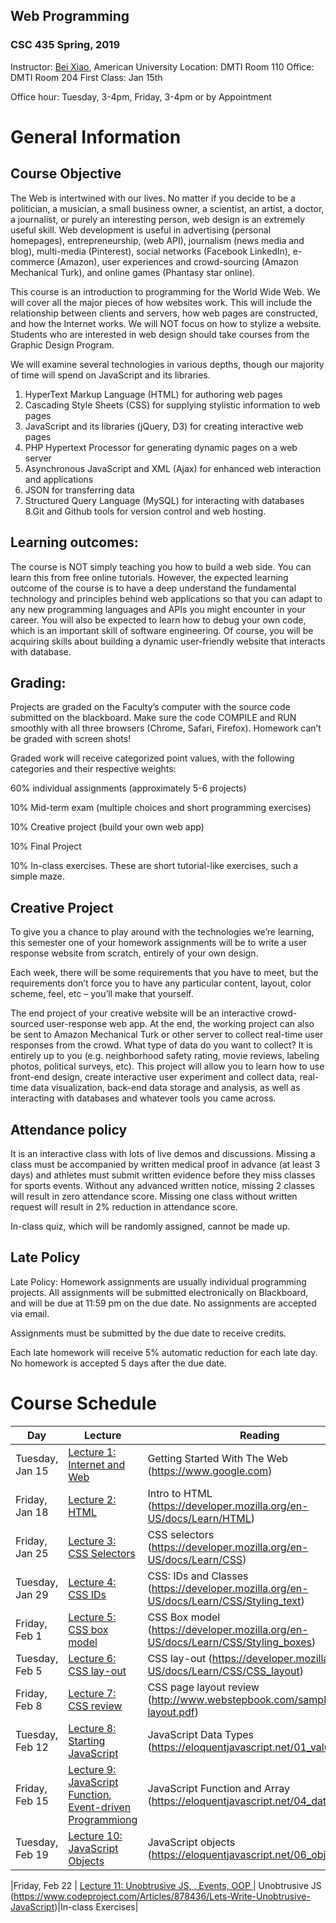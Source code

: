 ## Web Programming 

### CSC 435 Spring, 2019

Instructor: <a href="https://sites.google.com/site/beixiao/">Bei Xiao</a>, American University
Location: DMTI Room 110
Office: DMTI Room 204
First Class: Jan 15th

Office hour: Tuesday, 3-4pm, Friday, 3-4pm or by Appointment


# General Information

## Course Objective

The Web is intertwined with our lives. No matter if you decide to be a politician, a musician, a small business owner, a scientist, an artist, a doctor, a journalist, or purely an interesting person, web design is an extremely useful skill. Web development is useful in advertising (personal homepages), entrepreneurship, (web API), journalism (news media and blog), multi-media (Pinterest), social networks (Facebook LinkedIn), e-commerce (Amazon), user experiences and crowd-sourcing (Amazon Mechanical Turk), and online games (Phantasy star online). 

This course is an introduction to programming for the World Wide Web. We will cover all the major pieces of how websites work. This will include the relationship between clients and servers, how web pages are constructed, and how the Internet works. We will NOT focus on how to stylize a website. Students who are interested in web design should take courses from the Graphic Design Program. 

We will examine several technologies in various depths, though our majority of time will spend on JavaScript and its libraries. 

1. HyperText Markup Language (HTML) for authoring web pages
2. Cascading Style Sheets (CSS) for supplying stylistic information to web pages 
3. JavaScript and its libraries (jQuery, D3) for creating interactive web pages 
4.  PHP Hypertext Processor for generating dynamic pages on a web server 
5. Asynchronous JavaScript and XML (Ajax) for enhanced web interaction and applications 
6. JSON for transferring data
7. Structured Query Language (MySQL) for interacting with databases
8.Git and Github tools for version control and web hosting. 


## Learning outcomes:
The course is NOT simply teaching you how to build a web side. You can learn this from free online tutorials. However, the expected learning outcome of the course is to have a deep understand the fundamental technology and principles behind web applications so that you can adapt to any new programming languages and APIs you might encounter in your career. You will also be expected to learn how to debug your own code, which is an important skill of software engineering. Of course, you will be acquiring skills about building a dynamic user-friendly website that interacts with database. 

## Grading:
Projects are graded on the Faculty’s computer with the source code submitted on the blackboard. Make sure the code COMPILE and RUN smoothly with all three browsers (Chrome, Safari, Firefox).  Homework can’t be graded with screen shots! 

Graded work will receive categorized point values, with the following categories and their respective weights:

60% individual assignments (approximately 5-6 projects)

10% Mid-term exam (multiple choices and short programming exercises)

10% Creative project (build your own web app)

10% Final Project

10% In-class exercises.  These are short tutorial-like exercises, such a simple maze. 


## Creative Project
To give you a chance to play around with the technologies we’re learning, this semester one of your homework assignments will be to write a user response website from scratch, entirely of your own design. 

Each week, there will be some requirements that you have to meet, but the requirements don’t force you to have any particular content, layout, color scheme, feel, etc – you’ll make that yourself.

The end project of your creative website will be an interactive crowd-sourced user-response web app. At the end, the working project can also be sent to Amazon Mechanical Turk or other server to collect real-time user responses from the crowd. What type of data do you want to collect? It is entirely up to you (e.g. neighborhood safety rating, movie reviews, labeling photos, political surveys, etc). This project will allow you to learn how to use front-end design, create interactive user experiment and collect data, real-time data visualization, back-end data storage and analysis, as well as interacting with databases and whatever tools you came across. 

## Attendance policy

It is an interactive class with lots of live demos and discussions. Missing a class must be accompanied by written medical proof in advance (at least 3 days) and athletes must submit written evidence before they miss classes for sports events.  Without any advanced written notice, missing 2 classes will result in zero attendance score. Missing one class without written request will result in 2% reduction in attendance score.   

In-class quiz, which will be randomly assigned, cannot be made up. 

## Late Policy
Late Policy: Homework assignments are usually individual programming projects.  All assignments will be submitted electronically on Blackboard, and will be due at 11:59 pm on the due date. No assignments are accepted via email.

Assignments must be submitted by the due date to receive credits.  

Each late homework will receive 5% automatic reduction for each late day. No homework is accepted 5 days after the due date. 


# Course Schedule

Day | Lecture | Reading    | Homeworks
------- | ---------------- | ---------- | ---------:
|Tuesday, Jan 15 | <a href="https://github.com/fruittree/CSC435WebProgramming/blob/master/Lecture1.pdf">Lecture 1: Internet and Web </a> | Getting Started With The Web (https://www.google.com)| Homework 1(receipe) out|
|Friday, Jan 18 | <a href="https://github.com/fruittree/CSC435WebProgramming/blob/master/Lecture2.pdf">Lecture 2: HTML </a>| Intro to HTML (https://developer.mozilla.org/en-US/docs/Learn/HTML)|Creative Project Week 1|
|Friday, Jan 25 | <a href="https://github.com/fruittree/CSC435WebProgramming/tree/master/Lecture3.pdf">Lecture 3: CSS Selectors </a>| CSS selectors (https://developer.mozilla.org/en-US/docs/Learn/CSS)||
|Tuesday, Jan 29 | <a href="https://github.com/fruittree/CSC435WebProgramming/blob/master/Lecture4.pdf">Lecture 4: CSS IDs </a>| CSS: IDs and Classes (https://developer.mozilla.org/en-US/docs/Learn/CSS/Styling_text)|In-Class: resume.html|
|Friday, Feb 1 | <a href="https://github.com/fruittree/CSC435WebProgramming/blob/master/Lecture5.pdf">Lecture 5: CSS box model </a>| CSS Box model (https://developer.mozilla.org/en-US/docs/Learn/CSS/Styling_boxes)||
|Tuesday, Feb 5 | <a href="https://github.com/fruittree/CSC435WebProgramming/blob/master/Lecture6.pdf">Lecture 6: CSS lay-out </a>| CSS lay-out (https://developer.mozilla.org/en-US/docs/Learn/CSS/CSS_layout)|Creative Project 1|
|Friday, Feb 8 | <a href="https://github.com/fruittree/CSC435WebProgramming/blob/master/Lecture7.pdf">Lecture 7: CSS review </a>| CSS page layout review (http://www.webstepbook.com/samples/ch04-layout.pdf)|<a href="https://github.com/fruittree/CSC435WebProgramming/blob/master/Homework/Homework2/Homework2_MovieReview.pdf">Homework 2(movie review) </a>|
|Tuesday, Feb 12 | <a href="https://github.com/fruittree/CSC435WebProgramming/blob/master/Lecture8.pdf">Lecture 8: Starting JavaScript </a>| JavaScript Data Types (https://eloquentjavascript.net/01_values.html)|Homework 3|
|Friday, Feb 15 | <a href="https://github.com/fruittree/CSC435WebProgramming/blob/master/Lecture9.pdf">Lecture 9: JavaScript Function, Event-driven Programmiong </a>| JavaScript Function and Array (https://eloquentjavascript.net/04_data.html)|Homework 3|
|Tuesday, Feb 19 | <a href="https://github.com/fruittree/CSC435WebProgramming/blob/master/Lecture10.pdf">Lecture 10: JavaScript Objects </a>| JavaScript objects (https://eloquentjavascript.net/06_object.html)|In-class Exercises|

|Friday, Feb 22 | <a href="">Lecture 11: Unobtrusive JS, , Events, OOP </a>| Unobtrusive JS (https://www.codeproject.com/Articles/878436/Lets-Write-Unobtrusive-JavaScript)|In-class Exercises|
